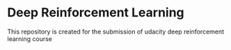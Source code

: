 # Deep Reinforcement Learning
This repository is created for the submission of udacity deep reinforcement learning course
